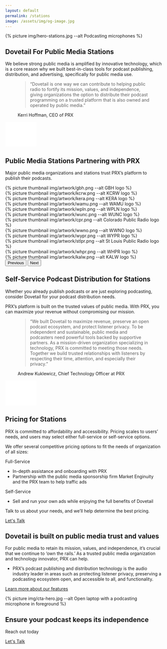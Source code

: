 ```yaml
---
layout: default
permalink: /stations
image: /assets/img/og-image.jpg
---
```

<section class="text-white lede hero px-5 pb-5 m-0">
  <div class="hero-image">
    <div>
    {% picture img/hero-stations.jpg --alt Podcasting microphones %}
    </div>
  </div>
  <div class="hero-content container col-xxl-8">
    <div class="row">
      <div class="col-md-8">
        <div class="hero-content-inner">
          <h1 class="mb-4 fw-bold">Dovetail For Public Media Stations</h1>
          <p class="lead fs-4">We believe strong public media is amplified by innovative technology, which is a core reason why we built best-in-class tools for podcast publishing, distribution, and advertising, specifically for public media use.</p>
        </div>
      </div>
    </div>
  </div>
</section>

<section class="bg-x-blue section-quote text-white p-5">
  <div class="container col-xxl-8">
    <div class="row">
      <figure class="col-md-8 mb-0 pb-0">
        <blockquote class="blockquote mt-2">
          <p class="fs-3">“Dovetail is one way we can contribute to helping public radio to fortify its mission, values, and independence, giving organizations the option to distribute their podcast programming on a trusted platform that is also owned and operated by public media.” </p>
        </blockquote>
        <figcaption class="blockquote-footer">
          Kerri Hoffman, CEO of PRX
        </figcaption>
      </figure>
      <div class="quote-mark icon-svg d-flex justify-content-center col-4">
        <img src="/assets/img/quote.svg" alt="quotation mark" aria-hidden="true" class="" width="100" height="79" />
      </div>
    </div>
  </div>
</section>

<section class="bg-gray-x p-5" id="icon-grid">
  <div class="container col-xxl-8">
    <h2 class="mb-3 display-6">Public Media Stations Partnering with PRX</h2>
    <p class="fs-4 mt-2 mb-4">Major public media organizations and stations trust PRX’s platform to publish their podcasts.</p>
    <div id="logoCarouselControls" class="carousel slide" data-bs-ride="carousel">
      <div class="carousel-inner">
        <div class="carousel-item active">
          <div class="row thumbnail-gallery pb-4">
            <div class="col d-flex align-items-center justify-content-center">
              {% picture thumbnail img/artwork/gbh.png --alt GBH logo %}
            </div>
            <div class="col d-flex align-items-center justify-content-center">
              {% picture thumbnail img/artwork/kcrw.png --alt KCRW logo %}
            </div>
            <div class="col d-flex align-items-center justify-content-center">
              {% picture thumbnail img/artwork/kera.png --alt KERA logo %}
            </div>
            <div class="col d-flex align-items-center justify-content-center">
              {% picture thumbnail img/artwork/wamu.png --alt WAMU logo %}
            </div>
          </div>
        </div>
        <div class="carousel-item">
          <div class="row g-3 thumbnail-gallery pb-4">
            <div class="col d-flex align-items-center justify-content-center">
              {% picture thumbnail img/artwork/wpln.png --alt WPLN logo %}
            </div>
            <div class="col d-flex align-items-center justify-content-center">
              {% picture thumbnail img/artwork/wunc.png --alt WUNC logo %}
            </div>
            <div class="col d-flex align-items-center justify-content-center">
              {% picture thumbnail img/artwork/cpr.png --alt Colorado Public Radio logo %}
            </div>
            <div class="col d-flex align-items-center justify-content-center">
              {% picture thumbnail img/artwork/wwno.png --alt WWNO logo %}
            </div>
          </div>
        </div>
        <div class="carousel-item">
          <div class="row g-3 thumbnail-gallery pb-4">
            <div class="col d-flex align-items-center justify-content-center">
             {% picture thumbnail img/artwork/wypr.png --alt WYPR logo %}
            </div>
            <div class="col d-flex align-items-center justify-content-center">
              {% picture thumbnail img/artwork/stlpr.png --alt St Louis Public Radio logo %}
            </div>
            <div class="col d-flex align-items-center justify-content-center">
               {% picture thumbnail img/artwork/whpr.png --alt WHPR logo %}
            </div>
            <div class="col d-flex align-items-center justify-content-center">
              {% picture thumbnail img/artwork/kalw.png --alt KALW logo %}
            </div>
          </div>
        </div>
      </div>
      <button class="carousel-control-prev" type="button" data-bs-target="#logoCarouselControls" data-bs-slide="prev">
        <span class="carousel-control-prev-icon" aria-hidden="true"></span>
        <span class="visually-hidden">Previous</span>
      </button>
      <button class="carousel-control-next" type="button" data-bs-target="#logoCarouselControls" data-bs-slide="next">
        <span class="carousel-control-next-icon" aria-hidden="true"></span>
        <span class="visually-hidden">Next</span>
      </button>
    </div>
  </div>
</section>

<section class="bg-white p-5">
  <div class="container col-xxl-8">
    <h2 class="display-6 mb-3">Self-Service Podcast Distribution for Stations</h2>
    <p class="fs-4 mt-2">Whether you already publish podcasts or are just exploring podcasting, consider Dovetail for your podcast distribution needs.</p>
    <p>PRX’s platform is built on the trusted values of public media. With PRX, you can maximize your revenue without compromising our mission.</p>
  </div>
</section>

<section class="bg-x-blue section-quote text-white p-5">
  <div class="container col-xxl-8">
    <div class="row">
      <figure class="col-md-8 mb-0 pb-0">
        <blockquote class="blockquote mt-2">
          <p class="fs-4">“We built Dovetail to maximize revenue, preserve an open podcast ecosystem, and protect listener privacy. To be independent and sustainable, public media and podcasters need powerful tools backed by supportive partners. As a mission-driven organization specializing in technology, PRX is committed to meeting those needs. Together we build trusted relationships with listeners by respecting their time, attention, and especially their privacy.”</p>
        </blockquote>
        <figcaption class="blockquote-footer">
          Andrew Kuklewicz, Chief Technology Officer at PRX
        </figcaption>
      </figure>
      <div class="quote-mark icon-svg d-flex justify-content-center col-4">
        <img src="/assets/img/quote.svg" alt="quotation mark" aria-hidden="true" class="" width="100" height="79" />
      </div>
    </div>
  </div>
</section>

<section class="bg-white p-5">
  <div class="container col-xxl-8">
    <h2 class="display-6 mb-3">Pricing for Stations</h2>
    <p class="fs-4 mt-2">PRX is committed to affordability and accessibility. Pricing scales to users’ needs, and users may select either full-service or self-service options. </p>
    <p>We offer several competitive pricing options to fit the needs of organization of all sizes:</p>
    <div class="row">
      <div class="col">
        <p class="fw-bold">Full-Service</p>
        <ul>
          <li>In-depth assistance and onboarding with PRX</li>
          <li>Partnership with the public media sponsorship firm Market Enginuity and the PRX team to help traffic ads</li>
        </ul>
      </div>
      <div class="col">
        <p class="fw-bold">Self-Service</p>
        <ul>
          <li>Sell and run your own ads while enjoying the full benefits of Dovetail </li>
        </ul>
      </div>
    </div>
    <p>Talk to us about your needs, and we’ll help determine the best pricing.</p>
    <p class="text-center mt-4 mb-0"><a href="{% link pages/contact.md %}" type="button" class="btn btn-primary px-4 gap-3">Let's Talk</a></p>
  </div>
</section>

<section class="bg-gray-x p-5">
  <div class="container col-xxl-8">
    <h2 class="display-6 mb-3">Dovetail is built on public media trust and values</h2>
    <p class="fs-4 mt-2">For public media to retain its mission, values, and independence, it’s crucial that we continue to ‘own the rails.’ As a trusted public media organization and technology innovator, PRX can help.</p>
    <ul>
      <li>PRX’s podcast publishing and distribution technology is the audio industry leader in areas such as protecting listener privacy, preserving a podcasting ecosystem open, and accessible to all, and functionality.</li>
    </ul>
    <p class="text-center mt-4 mb-0"><a href="{% link pages/features.md %}" type="button" class="btn btn-primary px-4 gap-3">Learn more about our features</a></p>
  </div>
</section>

<aside class="text-white hero p-5 m-0 cta">
  <div class="hero-image">
    <div>{% picture img/cta-hero.jpg --alt Open laptop with a podcasting microphone in foreground %}</div>
  </div>
  <div class="hero-content container col-xxl-8 text-center pt-4">
    <div class="hero-content-inner">
      <h2 class="display-6 fw-bold">Ensure your podcast keeps its independence</h2>
      <p class="fs-3 mt-2 mb-4">Reach out today</p>
      <p class="text-center"><a href="{% link pages/contact.md %}" type="button" class="btn btn-primary px-4 gap-3">Let's Talk</a></p>
    </div>
  </div>
</aside>
